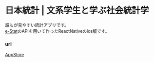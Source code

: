 # 日本統計 | 文系学生と学ぶ社会統計学

誰もが見やすい統計アプリです。  
[e-Stat](https://www.e-stat.go.jp/)のAPIを用いて作ったReactNativeのios版です。  


### url  

[AppStore](https://apps.apple.com/jp/app/%E6%97%A5%E6%9C%AC%E7%B5%B1%E8%A8%88-%E6%96%87%E7%B3%BB%E5%AD%A6%E7%94%9F%E3%81%A8%E5%AD%A6%E3%81%B6%E7%A4%BE%E4%BC%9A%E7%B5%B1%E8%A8%88%E5%AD%A6/id1491159876)
